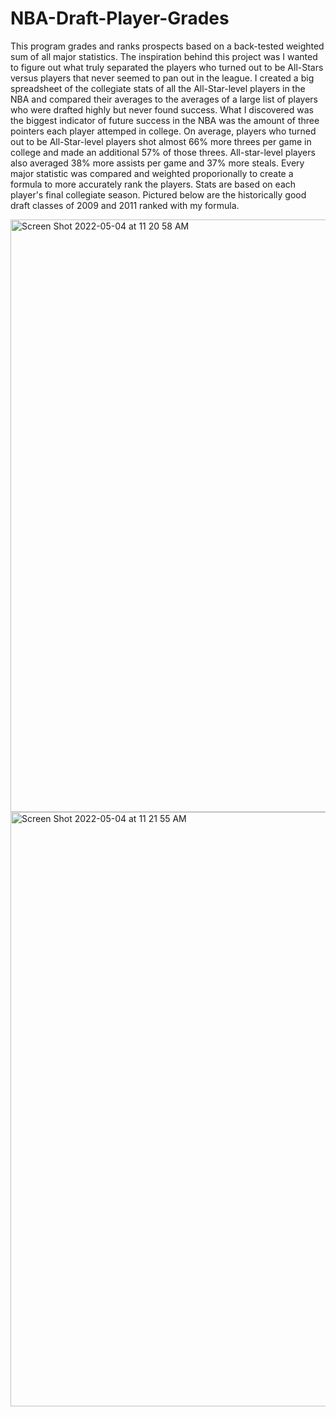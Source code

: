 # NBA-Draft-Player-Grades
This program grades and ranks prospects based on a back-tested weighted sum of all major statistics. The inspiration behind this project was I wanted to figure out what truly separated the players who turned out to be All-Stars versus players that never seemed to pan out in the league. I created a big spreadsheet of the collegiate stats of all the All-Star-level players in the NBA and compared their averages to the averages of a large list of players who were drafted highly but never found success. What I discovered was the biggest indicator of future success in the NBA was the amount of three pointers each player attemped in college. On average, players who turned out to be All-Star-level players shot almost 66% more threes per game in college and made an additional 57% of those threes. All-star-level players also averaged 38% more assists per game and 37% more steals. Every major statistic was compared and weighted proporionally to create a formula to more accurately rank the players. Stats are based on each player's final collegiate season. Pictured below are the historically good draft classes of 2009 and 2011 ranked with my formula.


<img width="948" alt="Screen Shot 2022-05-04 at 11 20 58 AM" src="https://user-images.githubusercontent.com/84414002/166726094-ad81f10f-0692-4e3f-99b0-2af0bc56bd73.png">

<img width="951" alt="Screen Shot 2022-05-04 at 11 21 55 AM" src="https://user-images.githubusercontent.com/84414002/166726267-8d544a18-3a38-4c77-9729-1cccb003ec41.png">


